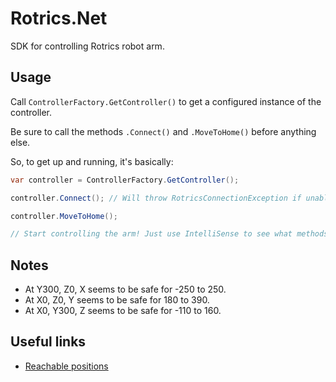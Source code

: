 # Rotrics.Net

SDK for controlling Rotrics robot arm.

## Usage

Call `ControllerFactory.GetController()` to get a configured instance of the controller.

Be sure to call the methods `.Connect()` and `.MoveToHome()` before anything else.

So, to get up and running, it's basically:

```C#
var controller = ControllerFactory.GetController();

controller.Connect(); // Will throw RotricsConnectionException if unable to connect.

controller.MoveToHome();

// Start controlling the arm! Just use IntelliSense to see what methods are currently available.
```

## Notes

- At Y300, Z0, X seems to be safe for -250 to 250.
- At X0, Z0, Y seems to be safe for 180 to 390.
- At X0, Y300, Z seems to be safe for -110 to 160.

## Useful links

- [Reachable positions](https://github.com/Rotrics-Dev/Marlin_For_DexArm/blob/DexArm_Dev/Marlin/src/module/dexarm/dexarm_position_reachable.h)
